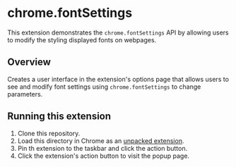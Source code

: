 # chrome.fontSettings

This extension demonstrates the `chrome.fontSettings` API by allowing users to modify the styling displayed fonts on webpages.

## Overview

Creates a user interface in the extension's options page that allows users to see and modify font settings using `chrome.fontSettings` to change parameters.

## Running this extension

1. Clone this repository.
2. Load this directory in Chrome as an [unpacked extension](https://developer.chrome.com/docs/extensions/mv3/getstarted/development-basics/#load-unpacked).
3. Pin th extension to the taskbar and click the action button.
4. Click the extension's action button to visit the popup page.
